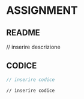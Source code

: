 # ASSIGNMENT

## README
// inserire descrizione

## CODICE

```csharp
// inserire codice
```

```csv
// inserire codice
```
